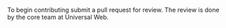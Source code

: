 To begin contributing submit a pull request for review. The review is done by the core team at Universal Web.
